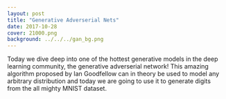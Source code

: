 ```yaml
---
layout: post
title: "Generative Adverserial Nets"
date: 2017-10-28
cover: 21000.png
background: ../../../gan_bg.png
---
```


Today we dive deep into one of the hottest generative models in the deep learning community, the generative adverserial network! This amazing algorithm proposed by Ian Goodfellow can in theory be used to model any arbitrary distribution and today we are going to use it to generate digits from the all mighty MNIST dataset.